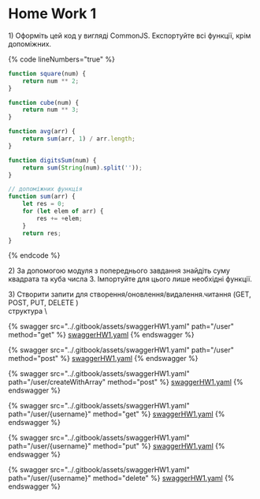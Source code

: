 # Home Work 1

1\) Оформіть цей код у вигляді CommonJS. Експортуйте всі функції, крім допоміжних.

{% code lineNumbers="true" %}
```javascript
function square(num) {
	return num ** 2;
}

function cube(num) {
	return num ** 3;
}

function avg(arr) {
	return sum(arr, 1) / arr.length;
}

function digitsSum(num) {
	return sum(String(num).split(''));
}

// допоміжних функція
function sum(arr) {
	let res = 0;
	for (let elem of arr) {
		res += +elem;
	}
	return res;
}
```
{% endcode %}

2\) За допомогою модуля з попереднього завдання знайдіть суму квадрата та куба числа 3. Імпортуйте для цього лише необхідні функції.

3\) Створити запити для створення/оновлення/видалення.читання (GET, POST, PUT, DELETE )\
структура \


{% swagger src="../.gitbook/assets/swaggerHW1.yaml" path="/user" method="get" %}
[swaggerHW1.yaml](../.gitbook/assets/swaggerHW1.yaml)
{% endswagger %}

{% swagger src="../.gitbook/assets/swaggerHW1.yaml" path="/user" method="post" %}
[swaggerHW1.yaml](../.gitbook/assets/swaggerHW1.yaml)
{% endswagger %}

{% swagger src="../.gitbook/assets/swaggerHW1.yaml" path="/user/createWithArray" method="post" %}
[swaggerHW1.yaml](../.gitbook/assets/swaggerHW1.yaml)
{% endswagger %}

{% swagger src="../.gitbook/assets/swaggerHW1.yaml" path="/user/{username}" method="get" %}
[swaggerHW1.yaml](../.gitbook/assets/swaggerHW1.yaml)
{% endswagger %}

{% swagger src="../.gitbook/assets/swaggerHW1.yaml" path="/user/{username}" method="put" %}
[swaggerHW1.yaml](../.gitbook/assets/swaggerHW1.yaml)
{% endswagger %}

{% swagger src="../.gitbook/assets/swaggerHW1.yaml" path="/user/{username}" method="delete" %}
[swaggerHW1.yaml](../.gitbook/assets/swaggerHW1.yaml)
{% endswagger %}
